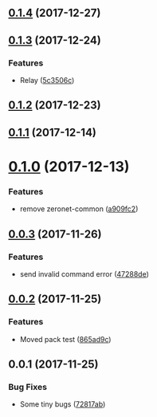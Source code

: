 <a name="0.1.4"></a>
## [0.1.4](https://github.com/ZeroNetJS/zeronet-swarm/compare/v0.1.3...v0.1.4) (2017-12-27)



<a name="0.1.3"></a>
## [0.1.3](https://github.com/ZeroNetJS/zeronet-swarm/compare/v0.1.2...v0.1.3) (2017-12-24)


### Features

* Relay ([5c3506c](https://github.com/ZeroNetJS/zeronet-swarm/commit/5c3506c))



<a name="0.1.2"></a>
## [0.1.2](https://github.com/ZeroNetJS/zeronet-swarm/compare/v0.1.1...v0.1.2) (2017-12-23)



<a name="0.1.1"></a>
## [0.1.1](https://github.com/ZeroNetJS/zeronet-swarm/compare/v0.1.0...v0.1.1) (2017-12-14)



<a name="0.1.0"></a>
# [0.1.0](https://github.com/ZeroNetJS/zeronet-swarm/compare/v0.0.3...v0.1.0) (2017-12-13)


### Features

* remove zeronet-common ([a909fc2](https://github.com/ZeroNetJS/zeronet-swarm/commit/a909fc2))



<a name="0.0.3"></a>
## [0.0.3](https://github.com/ZeroNetJS/zeronet-js/compare/v0.0.2...v0.0.3) (2017-11-26)


### Features

* send invalid command error ([47288de](https://github.com/ZeroNetJS/zeronet-js/commit/47288de))



<a name="0.0.2"></a>
## [0.0.2](https://github.com/ZeroNetJS/zeronet-js/compare/v0.0.1...v0.0.2) (2017-11-25)


### Features

* Moved pack test ([865ad9c](https://github.com/ZeroNetJS/zeronet-js/commit/865ad9c))



<a name="0.0.1"></a>
## 0.0.1 (2017-11-25)


### Bug Fixes

* Some tiny bugs ([72817ab](https://github.com/ZeroNetJS/zeronet-js/commit/72817ab))



